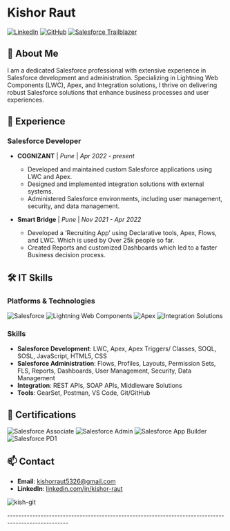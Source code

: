 # Kishor Raut
 
[![LinkedIn](https://img.shields.io/badge/LinkedIn-Connect-blue)](https://linkedin.com/in/kishor-raut)
[![GitHub](https://img.shields.io/badge/GitHub-Follow-black)](https://github.com/kish-git)
[![Salesforce Trailblazer](https://img.shields.io/badge/Trailblazer-Profile-blue)](https://www.salesforce.com/trailblazer/kishorraut07)
 
## 👋 About Me
 
I am a dedicated Salesforce professional with extensive experience in Salesforce development and administration. Specializing in Lightning Web Components (LWC), Apex, and Integration solutions, I thrive on delivering robust Salesforce solutions that enhance business processes and user experiences.
 
## 💼 Experience
 
### Salesforce Developer
- **COGNIZANT** | *Pune* | *Apr 2022 - present*
  - Developed and maintained custom Salesforce applications using LWC and Apex.
  - Designed and implemented integration solutions with external systems.
  - Administered Salesforce environments, including user management, security, and data management.
 
- **Smart Bridge** | *Pune* | *Nov 2021 - Apr 2022*
  - Developed a ’Recruiting App’ using Declarative tools, Apex, Flows, and LWC. Which is used by Over 25k people so far.
  - Created Reports and customized Dashboards which led to a faster Business decision process.
 
## 🛠 IT Skills
 
### Platforms & Technologies
![Salesforce](https://img.shields.io/badge/Salesforce-00A1E0?logo=salesforce&logoColor=white)
![Lightning Web Components](https://img.shields.io/badge/Lightning_Web_Components-3399FF?logo=salesforce&logoColor=white)
![Apex](https://img.shields.io/badge/Apex-FF9933?logo=salesforce&logoColor=white)
![Integration Solutions](https://img.shields.io/badge/Integration_Solutions-336699?logo=api&logoColor=white)
 
### Skills
- **Salesforce Development**: LWC, Apex, Apex Triggers/ Classes, SOQL, SOSL, JavaScript, HTML5, CSS
- **Salesforce Administration**: Flows, Profiles, Layouts, Permission Sets, FLS, Reports, Dashboards, User Management, Security, Data Management
- **Integration**: REST APIs, SOAP APIs, Middleware Solutions
- **Tools**: GearSet, Postman, VS Code, Git/GitHub
 
## 📜 Certifications
 
![Salesforce Associate](https://img.shields.io/badge/Salesforce_Associate-00A1E0?logo=salesforce&logoColor=white)
![Salesforce Admin](https://img.shields.io/badge/Salesforce_Admin-00A1E0?logo=salesforce&logoColor=white)
![Salesforce App Builder](https://img.shields.io/badge/Salesforce_App_Builder-00A1E0?logo=salesforce&logoColor=white)
![Salesforce PD1](https://img.shields.io/badge/Salesforce_PD1-00A1E0?logo=salesforce&logoColor=white)
 
## 📫 Contact
 
- **Email**: kishorraut5326@gmail.com
- **LinkedIn**: [linkedin.com/in/kishor-raut](https://www.linkedin.com/in/kishor-raut)
<p align="left"> <img src="https://komarev.com/ghpvc/?username=kish-git&label=Profile%20views&color=0e75b6&style=flat" alt="kish-git" /> </p>
----------------------------------------------------------------------------------------------------
<!-- <p align="left"> <img src="https://komarev.com/ghpvc/?username=kish-git&label=Profile%20views&color=0e75b6&style=flat" alt="kish-git" /> </p>
<h1 align="center">Hi 👋, I'm Kishor Raut</h1>
<h3 align="center">A passionate Salesforce Developer from India.</h3>

- 🔭 <b>Trailhead RANGER</b>  
- 💬 Ask me about -  C++, Flutter and Salesforce.
- 📫 How to reach me - Drop an email at [kishorraut5326@gmail.com] 
- ⚡ Fun fact - Exploring Latest Technologies. 

<h3 align="left">Let's Connect and Share Ideas:</h3>
<p align="left">
<a href="https://linkedin.com/in/kishor-raut" target="blank"><img align="center" src="https://raw.githubusercontent.com/rahuldkjain/github-profile-readme-generator/master/src/images/icons/Social/linked-in-alt.svg" alt="kishor-raut" height="30" width="40" /></a>
</p>

<h3 align="left">Languages and Tools:</h3>
<p align="left"> <a href="https://www.salesforce.com/in/" target="_blank" rel="noreferrer"> <img src="https://www.vectorlogo.zone/logos/salesforce/salesforce-ar21.svg" alt="arduino" width="75" height="40"/> <a href="https://flutter.dev" target="_blank" rel="noreferrer"> <img src="https://www.vectorlogo.zone/logos/flutterio/flutterio-icon.svg" alt="flutter" width="40" height="40"/> </a>  <a href="https://aws.amazon.com" target="_blank" rel="noreferrer"> <img src="https://raw.githubusercontent.com/devicons/devicon/master/icons/amazonwebservices/amazonwebservices-original-wordmark.svg" alt="aws" width="40" height="40"/> </a> <a href="https://www.java.com" target="_blank" rel="noreferrer"> <img src="https://raw.githubusercontent.com/devicons/devicon/master/icons/java/java-original.svg" alt="java" width="40" height="40"/> </a> <a href="https://developer.mozilla.org/en-US/docs/Web/JavaScript" target="_blank" rel="noreferrer"> <img src="https://raw.githubusercontent.com/devicons/devicon/master/icons/javascript/javascript-original.svg" alt="javascript" width="40" height="40"/> </a> <a href="https://www.mysql.com/" target="_blank" rel="noreferrer"> <img src="https://raw.githubusercontent.com/devicons/devicon/master/icons/mysql/mysql-original-wordmark.svg" alt="mysql" width="40" height="40"/> </a> <a href="https://firebase.google.com/" target="_blank" rel="noreferrer"> <img src="https://www.vectorlogo.zone/logos/firebase/firebase-icon.svg" alt="firebase" width="40" height="40"/> </a>  <a href="https://www.cprogramming.com/" target="_blank" rel="noreferrer"> <img src="https://raw.githubusercontent.com/devicons/devicon/master/icons/c/c-original.svg" alt="c" width="40" height="40"/> </a> <a href="https://www.w3schools.com/cpp/" target="_blank" rel="noreferrer"> <img src="https://raw.githubusercontent.com/devicons/devicon/master/icons/cplusplus/cplusplus-original.svg" alt="cplusplus" width="40" height="40"/> </a> <a href="https://www.figma.com/" target="_blank" rel="noreferrer"> <img src="https://www.vectorlogo.zone/logos/figma/figma-icon.svg" alt="figma" width="40" height="40"/> </a> <a href="https://git-scm.com/" target="_blank" rel="noreferrer"> <img src="https://www.vectorlogo.zone/logos/git-scm/git-scm-icon.svg" alt="git" width="40" height="40"/> </a>  <a href="https://www.arduino.cc/" target="_blank" rel="noreferrer"> <img src="https://cdn.worldvectorlogo.com/logos/arduino-1.svg" alt="arduino" width="40" height="40"/> </a> </p>

<p>&nbsp;<img align="center" src="https://github-readme-stats.vercel.app/api?username=kish-git&show_icons=true&locale=en" alt="kish-git" /></p> -->


